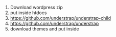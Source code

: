 1. Download wordpress zip 
2. put inside htdocs 
3. https://github.com/understrap/understrap-child
4. https://github.com/understrap/understrap
5. download themes and put inside 